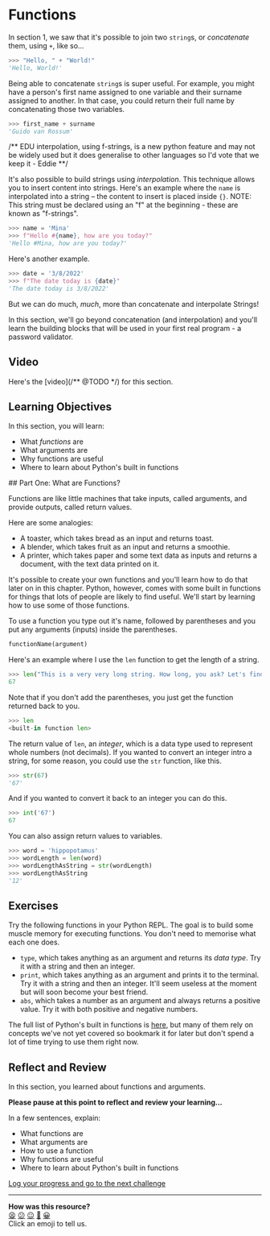 # Functions

In section 1, we saw that it's possible to join two `string`s, or _concatenate_ them, using `+`, like so...

```python
>>> "Hello, " + "World!"
'Hello, World!'
```

Being able to concatenate `string`s is super useful. For example, you might have a person's first name assigned to one variable and their surname assigned to another. In that case, you could return their full name by concatenating those two variables.

```python
>>> first_name + surname
'Guido van Rossum'
```

/** EDU interpolation, using f-strings, is a new python feature and may not be widely used but it does generalise to other languages so I'd vote that we keep it - Eddie **/

It's also possible to build strings using _interpolation_. This technique allows you to insert content into strings. Here's an example where the `name` is interpolated into a string – the content to insert is placed inside `{}`. NOTE: This string must be declared using an "f" at the beginning - these are known as "f-strings".

```python
>>> name = 'Mina'
>>> f"Hello #{name}, how are you today?"
'Hello #Mina, how are you today?'
```

Here's another example.

```python
>>> date = '3/8/2022'
>>> f"The date today is {date}"
'The date today is 3/8/2022'
```

But we can do much, _much_, more than concatenate and interpolate Strings!

In this section, we'll go beyond concatenation (and interpolation) and you'll learn the building blocks that will be used in your first real program - a password validator.

## Video

Here's the [video](/** @TODO */) for this section.

## Learning Objectives

In this section, you will learn:

- What _functions_ are
- What arguments are
- Why functions are useful
- Where to learn about Python's built in functions

## Part One: What are Functions?

Functions are like little machines that take inputs, called arguments, and provide outputs, called return values.

Here are some analogies:
- A toaster, which takes bread as an input and returns toast.
- A blender, which takes fruit as an input and returns a smoothie.
- A printer, which takes paper and some text data as inputs and returns a document, with the text data printed on it.

It's possible to create your own functions and you'll learn how to do that later on in this chapter. Python, however, comes with some built in functions for things that lots of people are likely to find useful. We'll start by learning how to use some of those functions.

To use a function you type out it's name, followed by parentheses and you put any arguments (inputs) inside the parentheses.

```python
functionName(argument)
```

Here's an example where I use the `len` function to get the length of a string.

```python
>>> len("This is a very very long string. How long, you ask? Let's find out!")
67
```

Note that if you don't add the parentheses, you just get the function returned back to you.

```python
>>> len
<built-in function len>
```

The return value of `len`, an _integer_, which is a data type used to represent whole numbers (not decimals). If you wanted to convert an integer intro a string, for some reason, you could use the `str` function, like this.

```python
>>> str(67)
'67'
```

And if you wanted to convert it back to an integer you can do this.

```python
>>> int('67')
67
```

You can also assign return values to variables.

```python
>>> word = 'hippopotamus'
>>> wordLength = len(word)
>>> wordLengthAsString = str(wordLength)
>>> wordLengthAsString
'12'
```

## Exercises

Try the following functions in your Python REPL. The goal is to build some muscle memory for executing functions. You don't need to memorise what each one does.

- `type`, which takes anything as an argument and returns its _data type_. Try it with a string and then an integer.
- `print`, which takes anything as an argument and prints it to the terminal. Try it with a string and then an integer. It'll seem useless at the moment but will soon become your best friend.
- `abs`, which takes a number as an argument and always returns a positive value. Try it with both positive and negative numbers.

The full list of Python's built in functions is [here](https://www.w3schools.com/python/python_ref_functions.asp), but many of them rely on concepts we've not yet covered so bookmark it for later but don't spend a lot of time trying to use them right now.

## Reflect and Review

In this section, you learned about functions and arguments.

**Please pause at this point to reflect and review your learning...**

In a few sentences, explain:

- What functions are
- What arguments are
- How to use a function
- Why functions are useful
- Where to learn about Python's built in functions


[Log your progress and go to the next challenge](https://makers-event-logger.herokuapp.com/?event=03_functions.md&repository=makersacademy%2Fpython_foundations&redirect=chapter1%2F04_methods.md)

<!-- BEGIN GENERATED SECTION DO NOT EDIT -->

---

**How was this resource?**  
[😫](https://airtable.com/shrUJ3t7KLMqVRFKR?prefill_Repository=makersacademy%2Fpython_foundations&prefill_File=chapter1%2F03_functions.md&prefill_Sentiment=😫) [😕](https://airtable.com/shrUJ3t7KLMqVRFKR?prefill_Repository=makersacademy%2Fpython_foundations&prefill_File=chapter1%2F03_functions.md&prefill_Sentiment=😕) [😐](https://airtable.com/shrUJ3t7KLMqVRFKR?prefill_Repository=makersacademy%2Fpython_foundations&prefill_File=chapter1%2F03_functions.md&prefill_Sentiment=😐) [🙂](https://airtable.com/shrUJ3t7KLMqVRFKR?prefill_Repository=makersacademy%2Fpython_foundations&prefill_File=chapter1%2F03_functions.md&prefill_Sentiment=🙂) [😀](https://airtable.com/shrUJ3t7KLMqVRFKR?prefill_Repository=makersacademy%2Fpython_foundations&prefill_File=chapter1%2F03_functions.md&prefill_Sentiment=😀)  
Click an emoji to tell us.

<!-- END GENERATED SECTION DO NOT EDIT -->
